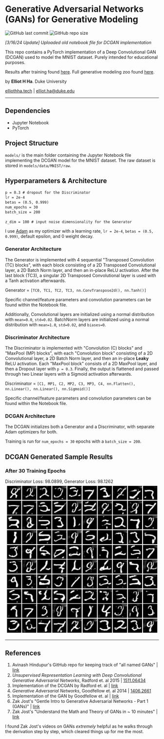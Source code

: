 # Generative Adversarial Networks (GANs) for Generative Modeling
![GitHub last commit](https://img.shields.io/github/last-commit/elliothha/generative-adversarial-networks) ![GitHub repo size](https://img.shields.io/github/repo-size/elliothha/generative-adversarial-networks)

*[3/16/24 Update] Uploaded old notebook file for DCGAN implementation*

This repo contains a PyTorch implementation of a Deep Convolutional GAN (DCGAN) used to model the MNIST dataset. Purely intended for educational purposes.

Results after training found [here](https://github.com/elliothha/generative-adversarial-networks/tree/main?tab=readme-ov-file#after-30-training-epochs). Full generative modeling zoo found [here](https://github.com/elliothha/generative-modeling-zoo).

by **Elliot H Ha**. Duke University

[elliothha.tech](https://elliothha.tech/) | [elliot.ha@duke.edu](mailto:elliot.ha@duke.edu)

---

## Dependencies
- Jupyter Notebook
- PyTorch

## Project Structure
`models/` is the main folder containing the Jupyter Notebook file implementing the DCGAN model for the MNIST dataset. The raw dataset is stored in `models/data/MNIST/raw`.

## Hyperparameters & Architecture
```
p = 0.3 # dropout for the Discriminator
lr = 2e-4
betas = (0.5, 0.999)
num_epochs = 30
batch_size = 200

z_dim = 100 # input noise dimensionality for the Generator
```

I use [Adam](https://pytorch.org/docs/stable/generated/torch.optim.Adam.html) as my optimizer with a learning rate, `lr = 2e-4`, `betas = (0.5, 0.999)`, default epsilon, and 0 weight decay. 

### Generator Architecture
The Generator is implemented with 4 sequential "Transposed Convolution (TC) blocks", with each block consisting of a 2D Transposed Convolutional layer, a 2D Batch Norm layer, and then an in-place ReLU activation. After the last block (TC3), a singular 2D Transposed Convolutional layer is used with a Tanh activation afterwaards.

Generator = `[TC0, TC1, TC2, TC3, nn.ConvTranspose2d(), nn.Tanh()]`

Specific channel/feature parameters and convolution parameters can be found within the Notebook file.

Additionally, Convolutional layers are initialized using a normal distribution with `mean=0.0`, `std=0.02`. BatchNorm layers are initialized using a normal distribution with `mean=1.0`, `std=0.02`, and `biases=0`.

### Discriminator Architecture
The Discriminator is implemented with "Convolution (C) blocks" and "MaxPool (MP) blocks", with each "Convolution block" consisting of a 2D Convolutional layer, a 2D Batch Norm layer, and then an in-place **Leaky** ReLU activation. Each "MaxPool block" consists of a 2D MaxPool layer, and then a Dropout layer with `p = 0.3`. Finally, the output is flattened and passed through two Linear layers with a Sigmoid activation afterwards.

Discriminator = `[C1, MP1, C2, MP2, C3, MP3, C4, nn.Flatten(), nn.Linear(), nn.Linear(), nn.Sigmoid()]`

Specific channel/feature parameters and convolution parameters can be found within the Notebook file.

### DCGAN Architecture

The DCGAN initializes both a Generator and a Discriminator, with separate Adam optimizers for both. 

Training is run for `num_epochs = 30` epochs with a `batch_size = 200`.

## DCGAN Generated Sample Results
### After 30 Training Epochs
Discriminator Loss: 98.0899, Generator Loss: 98.1262
![DCGAN sampling results for 30 training epochs](/examples/samples.png)

---

## References
1. Avinash Hindupur's GitHub repo for keeping track of "all named GANs" | [link](https://github.com/hindupuravinash/the-gan-zoo)
2. *Unsupervised Representation Learning with Deep Convolutional Generative Adversarial Networks*, Radford et. al 2015 | [1511.06434](https://arxiv.org/abs/1511.06434)
3. Implementation of the DCGAN by Radford et. al | [link](https://github.com/Newmu/dcgan_code)
4. *Generative Adversarial Networks*, Goodfellow et. al 2014 | [1406.2661](https://arxiv.org/abs/1406.2661)
5. Implementation of the GAN by Goodfellow et. al | [link](https://github.com/goodfeli/adversarial)
6. Zak Jost's "Gentle Intro to Generative Adversarial Networks - Part 1 (GANs)" | [link](https://www.youtube.com/watch?v=3z8VSpBL6Vg)
7. Zak Jost's "Understand the Math and Theory of GANs in ~ 10 minutes" | [link](https://www.youtube.com/watch?v=J1aG12dLo4I&t=1s)

I found Zak Jost's videos on GANs *extremely* helpful as he walks through the derivation step by step, which cleared things up for me the most.
